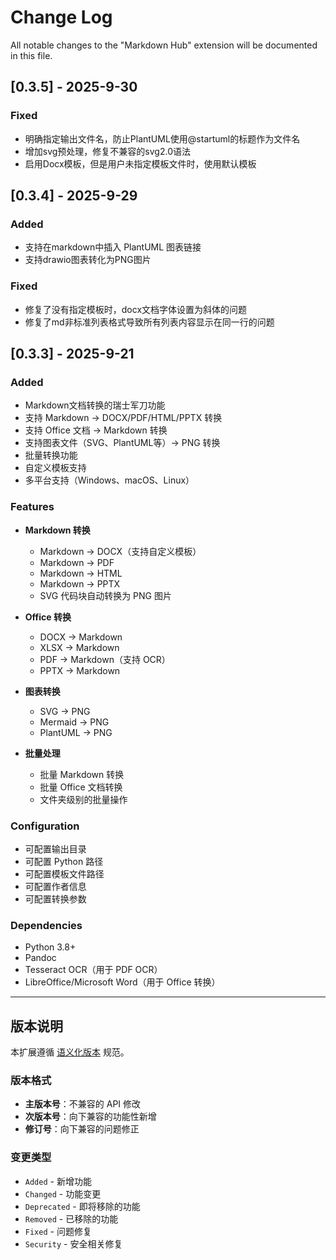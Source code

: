 # Change Log

All notable changes to the "Markdown Hub" extension will be documented in this file.

## [0.3.5] - 2025-9-30

### Fixed
- 明确指定输出文件名，防止PlantUML使用@startuml的标题作为文件名
- 增加svg预处理，修复不兼容的svg2.0语法
- 启用Docx模板，但是用户未指定模板文件时，使用默认模板

## [0.3.4] - 2025-9-29

### Added
- 支持在markdown中插入 PlantUML 图表链接
- 支持drawio图表转化为PNG图片

### Fixed
- 修复了没有指定模板时，docx文档字体设置为斜体的问题
- 修复了md非标准列表格式导致所有列表内容显示在同一行的问题

## [0.3.3] - 2025-9-21

### Added
- Markdown文档转换的瑞士军刀功能
- 支持 Markdown → DOCX/PDF/HTML/PPTX 转换
- 支持 Office 文档 → Markdown 转换
- 支持图表文件（SVG、PlantUML等）→ PNG 转换
- 批量转换功能
- 自定义模板支持
- 多平台支持（Windows、macOS、Linux）

### Features
- **Markdown 转换**
  - Markdown → DOCX（支持自定义模板）
  - Markdown → PDF
  - Markdown → HTML
  - Markdown → PPTX
  - SVG 代码块自动转换为 PNG 图片

- **Office 转换**
  - DOCX → Markdown
  - XLSX → Markdown  
  - PDF → Markdown（支持 OCR）
  - PPTX → Markdown

- **图表转换**
  - SVG → PNG
  - Mermaid → PNG
  - PlantUML → PNG

- **批量处理**
  - 批量 Markdown 转换
  - 批量 Office 文档转换
  - 文件夹级别的批量操作

### Configuration
- 可配置输出目录
- 可配置 Python 路径
- 可配置模板文件路径
- 可配置作者信息
- 可配置转换参数

### Dependencies
- Python 3.8+
- Pandoc
- Tesseract OCR（用于 PDF OCR）
- LibreOffice/Microsoft Word（用于 Office 转换）

---

## 版本说明

本扩展遵循 [语义化版本](https://semver.org/) 规范。

### 版本格式
- **主版本号**：不兼容的 API 修改
- **次版本号**：向下兼容的功能性新增
- **修订号**：向下兼容的问题修正

### 变更类型
- `Added` - 新增功能
- `Changed` - 功能变更
- `Deprecated` - 即将移除的功能
- `Removed` - 已移除的功能
- `Fixed` - 问题修复
- `Security` - 安全相关修复